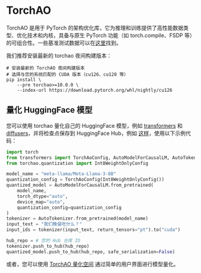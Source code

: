 # TorchAO

TorchAO 是用于 PyTorch 的架构优化库，它为推理和训练提供了高性能数据类型、优化技术和内核，具备与原生 PyTorch 功能（如 torch.compile、FSDP 等）的可组合性。一些基准测试数据可以在[这里](https://github.com/pytorch/ao/tree/main/torchao/quantization#benchmarks)找到。

我们推荐安装最新的 torchao 夜间构建版本：

```console
# 安装最新的 TorchAO 夜间构建版本
# 选择与您的系统匹配的 CUDA 版本（cu126、cu128 等）
pip install \
    --pre torchao>=10.0.0 \
    --index-url https://download.pytorch.org/whl/nightly/cu126
```

## 量化 HuggingFace 模型
您可以使用 torchao 量化自己的 HuggingFace 模型，例如 [transformers](https://huggingface.co/docs/transformers/main/en/quantization/torchao) 和 [diffusers](https://huggingface.co/docs/diffusers/en/quantization/torchao)，并将检查点保存到 HuggingFace Hub，例如 [这样](https://huggingface.co/jerryzh168/llama3-8b-int8wo)，使用以下示例代码：

```Python
import torch
from transformers import TorchAoConfig, AutoModelForCausalLM, AutoTokenizer
from torchao.quantization import Int8WeightOnlyConfig

model_name = "meta-llama/Meta-Llama-3-8B"
quantization_config = TorchAoConfig(Int8WeightOnlyConfig())
quantized_model = AutoModelForCausalLM.from_pretrained(
    model_name,
    torch_dtype="auto",
    device_map="auto",
    quantization_config=quantization_config
)
tokenizer = AutoTokenizer.from_pretrained(model_name)
input_text = "我们晚餐吃什么？"
input_ids = tokenizer(input_text, return_tensors="pt").to("cuda")

hub_repo = # 您的 Hub 仓库 ID
tokenizer.push_to_hub(hub_repo)
quantized_model.push_to_hub(hub_repo, safe_serialization=False)
```

或者，您可以使用 [TorchAO 量化空间](https://huggingface.co/spaces/medmekk/TorchAO_Quantization) 通过简单的用户界面进行模型量化。